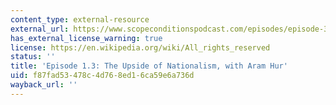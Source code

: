 ```yaml
---
content_type: external-resource
external_url: https://www.scopeconditionspodcast.com/episodes/episode-3-the-upside-of-nationalism-with-aram-hur
has_external_license_warning: true
license: https://en.wikipedia.org/wiki/All_rights_reserved
status: ''
title: 'Episode 1.3: The Upside of Nationalism, with Aram Hur'
uid: f87fad53-478c-4d76-8ed1-6ca59e6a736d
wayback_url: ''
---
```

